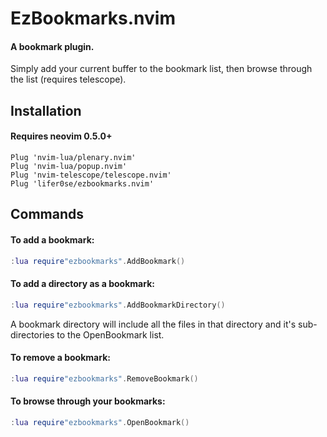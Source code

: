 # EzBookmarks.nvim

#### A bookmark plugin.
Simply add your current buffer to the bookmark list, then browse through the list (requires telescope).


## Installation
#### Requires neovim 0.5.0+

```vim
Plug 'nvim-lua/plenary.nvim'
Plug 'nvim-lua/popup.nvim'
Plug 'nvim-telescope/telescope.nvim'
Plug 'lifer0se/ezbookmarks.nvim'
```

## Commands
#### To add a bookmark:

```lua
:lua require"ezbookmarks".AddBookmark()
```

#### To add a directory as a bookmark:

```lua
:lua require"ezbookmarks".AddBookmarkDirectory()
```
A bookmark directory will include all the files in that directory and it's sub-directories to the OpenBookmark list.

#### To remove a bookmark:

```lua
:lua require"ezbookmarks".RemoveBookmark()
```

#### To browse through your bookmarks:

```lua
:lua require"ezbookmarks".OpenBookmark()
```
